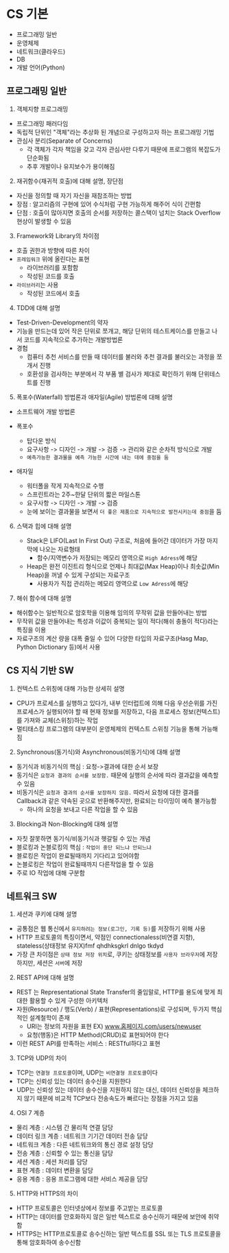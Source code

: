 # CS 기본
- 프로그래밍 일반
- 운영체제
- 네트워크(클라우드)
- DB
- 개발 언어(Python)

## 프로그래밍 일반
1. 객체지향 프로그래밍
  - 프로그래밍 패러다임
  - 독립적 단위인 "객체"라는 추상화 된 개념으로 구성하고자 하는 프로그래밍 기법
  - 관심사 분리(Separate of Concerns)
    - 각 객체가 각자 책임을 갖고 각자 관심사만 다루기 때문에 프로그램의 복잡도가 단순화됨
    - 추후 개발이나 유지보수가 용이해짐
      
2. 재귀함수(재귀적 호출)에 대해 설명, 장단점
  - 자신을 정의할 때 자기 자신을 재참조하는 방법
  - 장점 : 알고리즘의 구현에 있어 수식처럼 구현 가능하게 해주어 식이 간편함
  - 단점 : 호출이 많아지면 호출의 순서를 저장하는 콜스택이 넘치는 Stack Overflow 현상이 발생할 수 있음

3. Framework와 Library의 차이점
  - 호출 권한과 방향에 따른 차이
  - `프레임워크` 위에 올린다는 표현
    - 라이브러리를 포함함
    - 작성된 코드를 호출
  - `라이브러리`는 사용
    - 작성된 코드에서 호출
   
4. TDD에 대해 설명
  - Test-Driven-Development의 약자
  - 기능을 만드는데 있어 작은 단위로 쪼개고, 해당 단위의 테스트케이스를 만들고 나서 코드를 지속적으로 추가하는 개발방법론
  - 경험
    - 컴퓨터 추천 서비스를 만들 때 데이터를 불러와 추천 결과를 불러오는 과정을 쪼개서 진행
    - 호환성을 검사하는 부분에서 각 부품 별 검사가 제대로 확인하기 위해 단위테스트를 진행

5. 폭포수(Waterfall) 방법론과 애자일(Agile) 방법론에 대해 설명
  - 소프트웨어 개발 방법론

  - 폭포수
    - 탑다운 방식
    - 요구사항 -> 디자인 -> 개발 -> 검증 -> 관리와 같은 순차적 방식으로 개발
    - `예측가능한 결과물을 예측 가능한 시간에 내는 데에 중점을 둠`
  - 애자일
    - 워터폴을 작게 지속적으로 수행
    - 스프린트라는 2주~한달 단위의 짧은 마일스톤
    - 요구사항 -> 디자인 -> 개발 -> 검증
    - 눈에 보이는 결과물을 보면서 `더 좋은 제품으로 지속적으로 발전시키는데 중점`을 둠

6. 스택과 힙에 대해 설명
   - Stack은 LIFO(Last In First Out) 구조로, 처음에 들어간 데이터가 가장 마지막에 나오는 자료형태
     - 함수/지역변수가 저장되는 메모리 영역으로 `High Adress`에 해당
   - Heap은 완전 이진트리 형식으로 언제나 최대값(Max Heap)이나 최솟값(Min Heap)을 꺼낼 수 있게 구성되는 자료구조
     - 사용자가 직접 관리하는 메모리 영역으로 `Low Adress`에 해당
    
7. 해쉬 함수에 대해 설명
  - 해쉬함수는 일반적으로 암호학을 이용해 임의의 무작위 값을 만들어내는 방법
  - 무작위 값을 만들어내는 특성과 이값이 중복되는 일이 적다(해쉬 충돌이 적다)라는 특징을 이용
  - 자료구조의 계산 량을 대폭 줄일 수 있어 다양한 타입의 자료구조(Hasg Map, Python Dictionary 등)에서 사용

## CS 지식 기반 SW
1. 컨텍스트 스위칭에 대해 가능한 상세히 설명
  - CPU가 프로세스를 실행하고 있다가, 내부 인터럽트에 의해 다음 우선순위를 가진 프로세스가 실행되어야 할 때 현재 정보를 저장하고, 다음 프로세스 정보(컨텍스트)를 가져와 교체(스위칭)하는 작업
  - 멀티태스킹 프로그램의 대부분이 운영체제의 컨텍스트 스위칭 기능을 통해 가능해짐

2. Synchronous(동기식)와 Asynchronous(비동기식)에 대해 설명
  - 동기식과 비동기식의 핵심 : 요청->결과에 대한 순서 보장
  - 동기식은 `요청과 결과의 순서를 보장함.` 때문에 실행의 순서에 따라 결과값을 예측할 수 있음
  - 비동기식은 `요청과 결과의 순서를 보장하지 않음.` 따라서 요청에 대한 결과를 Callback과 같은 약속된 곳으로 반환해주지만, 완료되는 타이밍이 예측 불가능함
    - 하나의 요청을 보내고 다른 작업을 할 수 있음

3. Blocking과 Non-Blocking에 대해 설명
  - 자칫 잘못하면 동기식/비동기식과 헷갈릴 수 있는 개념
  - 블로킹과 논블로킹의 핵심 : `작업이 중단 되느냐 안되느냐`
  - 블로킹은 작업이 완료될때까지 기다리고 있어야함
  - 논블로킹은 작업이 완료될때까지 다른작업을 할 수 있음
  - 주로 IO 작업에 대해 구분함

## 네트워크 SW
1. 세션과 쿠키에 대해 설명
  - 공통점은 웹 통신에서 `유지하려는 정보(로그인, 기록 등)`를 저장하기 위해 사용
  - HTTP 프로토콜의 특징이면서, 약점인 connectionaless(비연결 지향), stateless(상태정보 유지X)fmf qhdhksgkrl dnlgo tkdyd
  - 가장 큰 차이점은 `상태 정보 저장 위치`로, 쿠키는 상태정보를 `사용자 브라우저`에 저장하지만, 세션은 `서버`에 저장

2. REST API에 대해 설명
  - REST 는 Representational State Transfer의 줄임말로, HTTP를 용도에 맞게 최대한 활용할 수 있게 구성한 아키텍처
  - 자원(Resource) / 행도(Verb) / 표현(Representations)로 구성되며, 두가지 핵심적인 설계철학이 존재
    - URI는 정보의 자원을 표현 EX) www.홈페이지.com/users/newuser
    - 요청(행동)은 HTTP Method(CRUD)로 표현되어야 한다
  - 이런 REST API를 만족하는 서비스 : RESTful하다고 표현

3. TCP와 UDP의 차이
  - TCP는 `연결형 프로토콜`이며, UDP는 `비연결형 프로토콜`이다
  - TCP는 신뢰성 있는 데이터 송수신을 지원한다
  - UDP는 신뢰성 있는 데이터 송수신을 지원하지 않는 대신, 데이터 신뢰성을 체크하지 않기 때문에
    비교적 TCP보다 전송속도가 빠르다는 장점을 가지고 있음

4. OSI 7 계층
  - 물리 계층 : 시스템 간 물리적 연결 담당
  - 데이터 링크 계층 : 네트워크 기기간 데이터 전송 담당
  - 네트워크 계층 : 다른 네트워크와의 통신 경로 설정 담당
  - 전송 계층 : 신뢰할 수 있는 통신을 담당
  - 세션 계층 : 세션 처리를 담당
  - 표현 계층 : 데이터 변환을 담당
  - 응용 계층 : 응용 프로그램에 대한 서비스 제공을 담당

5. HTTP와 HTTPS의 차이
  - HTTP 프로토콜은 인터넷상에서 정보를 주고받는 프로토콜
  - HTTP는 데이터를 안호화하지 않은 일반 텍스트로 송수신하기 때문에 보안에 취약함
  - HTTPS는 HTTP프로토콜로 송수신하는 일반 텍스트를 SSL 또는 TLS 프로토콜을 통해 암호화하여 송수신함
